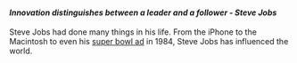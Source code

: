 #### *Innovation distinguishes between a leader and a follower - Steve Jobs*
Steve Jobs had done many things in his life. From the iPhone to the Macintosh to even his [super bowl ad](https://www.youtube.com/watch?v=2zfqw8nhUwA) in 1984, Steve Jobs has influenced the world.





